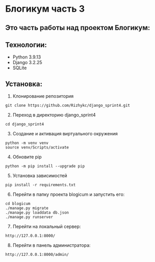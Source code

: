 # Блогикум часть 3

## Это часть работы над проектом Блогикум:


## Технологии:

- Python 3.9.13
- Django 3.2.25
- SQLite

## Установка:

1. Клонирование репозитория

```
git clone https://github.com/Rizhykc/django_sprint4.git
```

2. Переход в директорию django_sprint4

```
cd django_sprint4
```

3. Создание и активация виртуального окружения

```
python -m venv venv
source venv/Scripts/activate
```

4. Обновите pip

```
python -m pip install --upgrade pip
```

5. Установка зависимостей

```
pip install -r requirements.txt
```

6. Перейти в папку проекта blogicum и запустить его:

```
cd blogicum
./manage.py migrate
./manage.py loaddata db.json
./manage.py runserver
```

7. Перейти на локальный сервер:

```
http://127.0.0.1:8000/
```

8. Перейти в панель администратора:

```
http://127.0.0.1:8000/admin/
```
